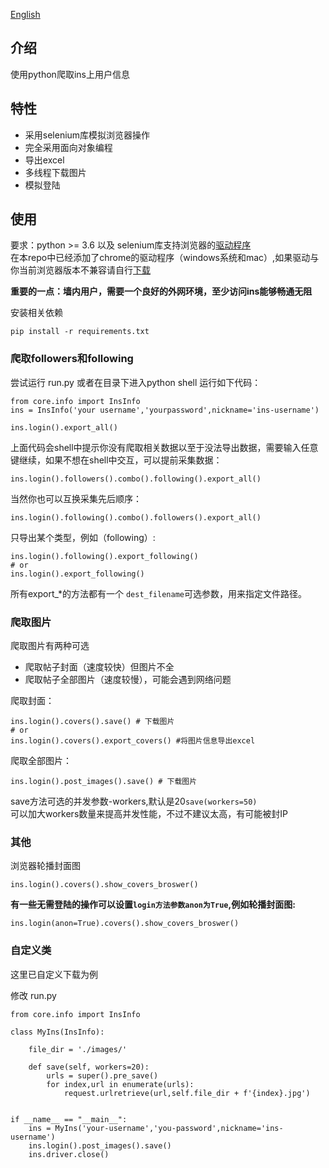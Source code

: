 [English](https://github.com/zengzhengrong/ins-scraping/blob/master/README-English.md)

## 介绍

使用python爬取ins上用户信息

## 特性
- 采用selenium库模拟浏览器操作
- 完全采用面向对象编程
- 导出excel
- 多线程下载图片
- 模拟登陆

## 使用

要求：python >= 3.6 以及 selenium库支持浏览器的[驱动程序](https://selenium-python.readthedocs.io/installation.html)  
在本repo中已经添加了chrome的驱动程序（windows系统和mac）,如果驱动与你当前浏览器版本不兼容请自行[下载](https://sites.google.com/a/chromium.org/chromedriver/downloads)  

**重要的一点：墙内用户，需要一个良好的外网环境，至少访问ins能够畅通无阻**

安装相关依赖

```
pip install -r requirements.txt
```
### 爬取followers和following
尝试运行 run.py
或者在目录下进入python shell 运行如下代码：
```
from core.info import InsInfo
ins = InsInfo('your username','yourpassword',nickname='ins-username')

ins.login().export_all()
```
上面代码会shell中提示你没有爬取相关数据以至于没法导出数据，需要输入任意键继续，如果不想在shell中交互，可以提前采集数据：  
```
ins.login().followers().combo().following().export_all()
```
当然你也可以互换采集先后顺序：
```
ins.login().following().combo().followers().export_all()
```
只导出某个类型，例如（following）:
```
ins.login().following().export_following() 
# or
ins.login().export_following() 
```
所有export_*的方法都有一个 ```dest_filename```可选参数，用来指定文件路径。
### 爬取图片

爬取图片有两种可选
- 爬取帖子封面（速度较快）但图片不全
- 爬取帖子全部图片（速度较慢），可能会遇到网络问题

爬取封面：

```
ins.login().covers().save() # 下载图片
# or 
ins.login().covers().export_covers() #将图片信息导出excel
```

爬取全部图片：

```
ins.login().post_images().save() # 下载图片
```

save方法可选的并发参数-workers,默认是20```save(workers=50)```  
可以加大workers数量来提高并发性能，不过不建议太高，有可能被封IP

### 其他

浏览器轮播封面图

```
ins.login().covers().show_covers_broswer()
```
**有一些无需登陆的操作可以设置```login方法参数anon为True```,例如轮播封面图:**
```
ins.login(anon=True).covers().show_covers_broswer()
```

### 自定义类

这里已自定义下载为例

修改 run.py
```
from core.info import InsInfo

class MyIns(InsInfo):

    file_dir = './images/'

    def save(self, workers=20):
        urls = super().pre_save()
        for index,url in enumerate(urls):
            request.urlretrieve(url,self.file_dir + f'{index}.jpg')
        

if __name__ == "__main__":
    ins = MyIns('your-username','you-password',nickname='ins-username')
    ins.login().post_images().save()
    ins.driver.close()
```
